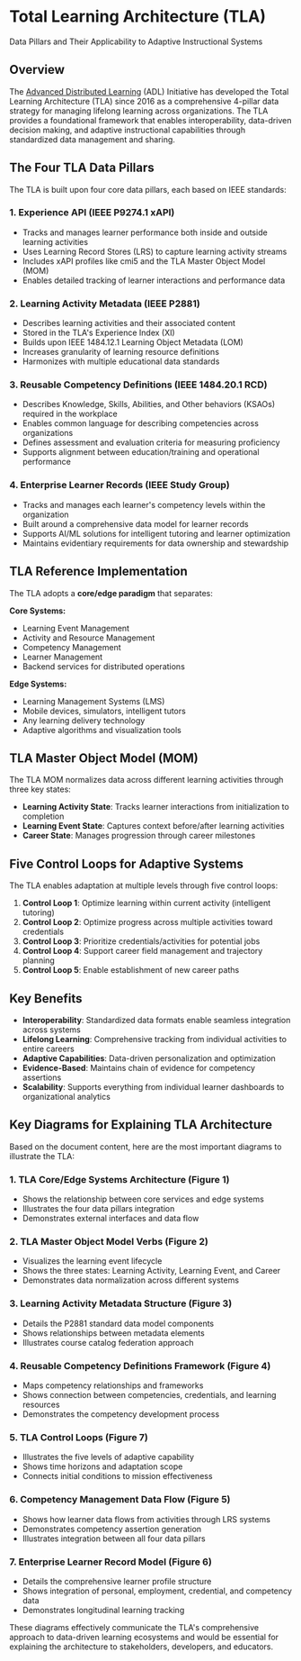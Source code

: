 # Total Learning Architecture (TLA) 

Data Pillars and Their Applicability to Adaptive Instructional Systems

## Overview

The [Advanced Distributed Learning](../glossary.md#advanced-distributed-learing) (ADL) Initiative has developed the Total Learning Architecture (TLA) since 2016 as a comprehensive 4-pillar data strategy for managing lifelong learning across organizations. The TLA provides a foundational framework that enables interoperability, data-driven decision making, and adaptive instructional capabilities through standardized data management and sharing.

## The Four TLA Data Pillars

The TLA is built upon four core data pillars, each based on IEEE standards:

### 1. Experience API (IEEE P9274.1 xAPI)
- Tracks and manages learner performance both inside and outside learning activities
- Uses Learning Record Stores (LRS) to capture learning activity streams
- Includes xAPI profiles like cmi5 and the TLA Master Object Model (MOM)
- Enables detailed tracking of learner interactions and performance data

### 2. Learning Activity Metadata (IEEE P2881)
- Describes learning activities and their associated content
- Stored in the TLA's Experience Index (XI)
- Builds upon IEEE 1484.12.1 Learning Object Metadata (LOM)
- Increases granularity of learning resource definitions
- Harmonizes with multiple educational data standards

### 3. Reusable Competency Definitions (IEEE 1484.20.1 RCD)
- Describes Knowledge, Skills, Abilities, and Other behaviors (KSAOs) required in the workplace
- Enables common language for describing competencies across organizations
- Defines assessment and evaluation criteria for measuring proficiency
- Supports alignment between education/training and operational performance

### 4. Enterprise Learner Records (IEEE Study Group)
- Tracks and manages each learner's competency levels within the organization
- Built around a comprehensive data model for learner records
- Supports AI/ML solutions for intelligent tutoring and learner optimization
- Maintains evidentiary requirements for data ownership and stewardship

## TLA Reference Implementation

The TLA adopts a **core/edge paradigm** that separates:

**Core Systems:**
- Learning Event Management
- Activity and Resource Management
- Competency Management
- Learner Management
- Backend services for distributed operations

**Edge Systems:**
- Learning Management Systems (LMS)
- Mobile devices, simulators, intelligent tutors
- Any learning delivery technology
- Adaptive algorithms and visualization tools

## TLA Master Object Model (MOM)

The TLA MOM normalizes data across different learning activities through three key states:

- **Learning Activity State**: Tracks learner interactions from initialization to completion
- **Learning Event State**: Captures context before/after learning activities
- **Career State**: Manages progression through career milestones

## Five Control Loops for Adaptive Systems

The TLA enables adaptation at multiple levels through five control loops:

1. **Control Loop 1**: Optimize learning within current activity (intelligent tutoring)
2. **Control Loop 2**: Optimize progress across multiple activities toward credentials
3. **Control Loop 3**: Prioritize credentials/activities for potential jobs
4. **Control Loop 4**: Support career field management and trajectory planning
5. **Control Loop 5**: Enable establishment of new career paths

## Key Benefits

- **Interoperability**: Standardized data formats enable seamless integration across systems
- **Lifelong Learning**: Comprehensive tracking from individual activities to entire careers
- **Adaptive Capabilities**: Data-driven personalization and optimization
- **Evidence-Based**: Maintains chain of evidence for competency assertions
- **Scalability**: Supports everything from individual learner dashboards to organizational analytics

## Key Diagrams for Explaining TLA Architecture

Based on the document content, here are the most important diagrams to illustrate the TLA:

### 1. **TLA Core/Edge Systems Architecture (Figure 1)**
- Shows the relationship between core services and edge systems
- Illustrates the four data pillars integration
- Demonstrates external interfaces and data flow

### 2. **TLA Master Object Model Verbs (Figure 2)**
- Visualizes the learning event lifecycle
- Shows the three states: Learning Activity, Learning Event, and Career
- Demonstrates data normalization across different systems

### 3. **Learning Activity Metadata Structure (Figure 3)**
- Details the P2881 standard data model components
- Shows relationships between metadata elements
- Illustrates course catalog federation approach

### 4. **Reusable Competency Definitions Framework (Figure 4)**
- Maps competency relationships and frameworks
- Shows connection between competencies, credentials, and learning resources
- Demonstrates the competency development process

### 5. **TLA Control Loops (Figure 7)**

- Illustrates the five levels of adaptive capability
- Shows time horizons and adaptation scope
- Connects initial conditions to mission effectiveness

### 6. **Competency Management Data Flow (Figure 5)**

- Shows how learner data flows from activities through LRS systems
- Demonstrates competency assertion generation
- Illustrates integration between all four data pillars

### 7. **Enterprise Learner Record Model (Figure 6)**

- Details the comprehensive learner profile structure
- Shows integration of personal, employment, credential, and competency data
- Demonstrates longitudinal learning tracking

These diagrams effectively communicate the TLA's comprehensive approach to data-driven learning ecosystems and would be essential for explaining the architecture to stakeholders, developers, and educators.
